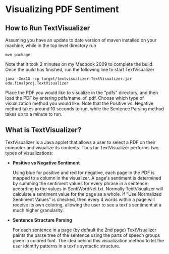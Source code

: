 # Visualizing PDF Sentiment #

## How to Run TextVisualizer ##

Assuming you have an update to date version of maven installed on your machine, while in the top
level directory run

    mvn package

Note that it took 2 minutes on my Macbook 2009 to complete the build. Once the build has finished, 
run the following line to start TextVisualizer

    java -Xmx1G -cp target/textvisualizer-TextVisualizer.jar  edu.finalproj.TextVisualizer
 
Place the PDF you would like to visualize in the "pdfs" directory, and then load the PDF by entering pdfs/name_of_pdf.
Choose which type of visualization method you would like. Note that the Positive vs. Negative method
takes around 10 seconds to run, while the Sentence Parsing method takes up to a minute to run.

## What is TextVisualizer? ##

TextVisualizer is a Java applet that allows a user to select a PDF on their
computer and visualize its contents. Thus far TextVisualizer performs two
types of visualizations:

* **Positive vs Negative Sentiment**

  Using blue for positive and red for negative, each page in the PDF is mapped
  to a column in the visualizer. A page's sentiment is determined by summing the
  sentiment values for every phrase in a sentence according to the values in SentiWordNet.txt.
  Normally TextVisualizer will calculate a sentiment value for the page as a whole.
  If "Use Normalized Sentiment Values" is checked, then every 4 words within a page will
  receive its own coloring, allowing the user to see a text's sentiment at a much higher granularity. 

* **Sentence Structure Parsing**

  For each sentence in a page (by default the 2nd page) TextVisualizer paints the parse tree of
  the sentence using the parts of speech groups given in colored font. The idea behind this
  visualization method to let the user identify patterns in a text's syntactic structure.
